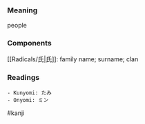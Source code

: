 ### Meaning

people

### Components

[[Radicals/氏|氏]]: family name; surname; clan

### Readings

```
- Kunyomi: たみ
- Onyomi: ミン
```

#kanji
